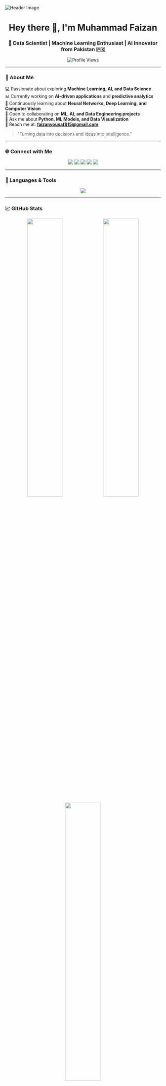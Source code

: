 ![Header Image](https://repository-images.githubusercontent.com/290870599/1a50bbf2-d463-43f3-be74-d490a1a24f60)

<h1 align="center">Hey there 👋, I'm Muhammad Faizan</h1>
<h3 align="center">🚀 Data Scientist | Machine Learning Enthusiast | AI Innovator from Pakistan 🇵🇰</h3>

<p align="center">
  <img src="https://komarev.com/ghpvc/?username=faizan-yousaf&label=Profile%20Views&color=0e75b6&style=flat" alt="Profile Views" />
</p>

---

### 🌌 About Me  

💻 Passionate about exploring **Machine Learning, AI, and Data Science**  
📊 Currently working on **AI-driven applications** and **predictive analytics**  
🧠 Continuously learning about **Neural Networks, Deep Learning, and Computer Vision**  
🤝 Open to collaborating on **ML, AI, and Data Engineering projects**  
💬 Ask me about **Python, ML Models, and Data Visualization**  
📧 Reach me at: **faizanyousaf815@gmail.com**  

> "Turning data into decisions and ideas into intelligence."

---

### 🌐 Connect with Me  

<p align="center">
  <a href="https://twitter.com/faizany26996790" target="_blank"><img src="https://img.shields.io/badge/Twitter-1DA1F2.svg?style=for-the-badge&logo=Twitter&logoColor=white"/></a>
  <a href="https://linkedin.com/in/mrfaizanyousaf" target="_blank"><img src="https://img.shields.io/badge/LinkedIn-0A66C2.svg?style=for-the-badge&logo=LinkedIn&logoColor=white"/></a>
  <a href="https://kaggle.com/muhammad_faizan.dev" target="_blank"><img src="https://img.shields.io/badge/Kaggle-20BEFF.svg?style=for-the-badge&logo=Kaggle&logoColor=white"/></a>
  <a href="https://fb.com/faizan.yousaf.3538" target="_blank"><img src="https://img.shields.io/badge/Facebook-1877F2.svg?style=for-the-badge&logo=Facebook&logoColor=white"/></a>
  <a href="https://www.hackerrank.com/faizanyousaf815" target="_blank"><img src="https://img.shields.io/badge/Hackerrank-2EC866.svg?style=for-the-badge&logo=Hackerrank&logoColor=white"/></a>
</p>

---

### 🧠 Languages & Tools  

<p align="center">
  <img src="https://skillicons.dev/icons?i=python,tensorflow,pytorch,sklearn,opencv,html,css,js,react,git,github,linux,aws,mysql,figma,photoshop,vscode&perline=9" />
</p>

---

### 📈 GitHub Stats  

<p align="center">
  <img width="48%" src="https://github-readme-stats.vercel.app/api?username=faizan-yousaf&show_icons=true&theme=tokyonight" />
  <img width="48%" src="https://streak-stats.demolab.com?user=faizan-yousaf&theme=tokyonight" />
</p>

<p align="center">
  <img width="48%" src="https://github-readme-stats.vercel.app/api/top-langs/?username=faizan-yousaf&layout=compact&theme=tokyonight" />
</p>



---

### 🏆 Achievements  

<p align="center">
  <img src="https://github-profile-trophy.vercel.app/?username=faizan-yousaf&theme=tokyonight&margin-w=15&margin-h=15&no-frame=true" alt="GitHub Trophies" />
</p>

---

### ⚡ Fun Fact  
> Humans are scared of computers because they *byte* too hard 😎  

---

<h4 align="center">💡 "Code. Create. Contribute. Repeat." 💡</h4>
